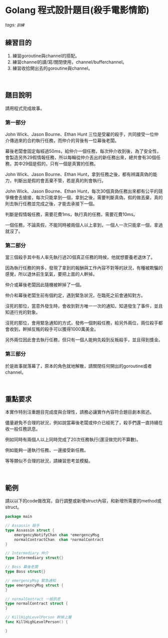 Golang 程式設計題目(殺手電影情節)
===

###### tags: `訓練`

## 練習目的
1. 練習goroutine與channel的搭配。
2. 練習channel的讀/寫/關閉使用，channel/bufferchannel。
3. 練習收拾開出去的goroutine與channel。

<br/>

## 題目說明

請用程式完成故事。

### 第一部分

John Wick、Jason Bourne、Ethan Hunt 三位是受雇的殺手，共同接受一位仲介傳過來的合約執行任務，而仲介的背後有一位幕後老闆。

幕後老闆會固定每經過50ms，給仲介一個任務，每次仲介收到後，為了安全性，會製造另外29假情報任務，所以每輪從仲介丟出的新任務出來，總共會有30個任務，其中29個是假的，只有一個是真實的任務。

John Wick、Jason Bourne、Ethan Hunt，拿到任務之後，都有辨識真偽的能力，判斷出是假的會丟棄不管，若是真的則會執行。

John Wick、Jason Bourne、Ethan Hunt，每次30個真偽任務出來都有公平的競爭機會去搶接，每次只能拿到一個，拿到之後，需要判斷真偽，假的做丟棄，真的則去執行任務並完成之後，才能去承接下一個。

判斷是假情報任務，需要花費1ms，執行真的任務，需要花費10ms。

一個任務，不論真假，不能同時被兩個人以上拿到，一個人一次只能拿一個，拿過就沒了。

### 第二部分

當三個殺手其中有人率先執行過20個真正任務的時候，他就想要養老退休了。

因為執行任務的夠多，發現了拿到的報酬與工作內容不對等的狀況，有種被欺騙的感覺，所以退休前生氣氣，要把上面的人幹掉。

仲介或幕後老闆因此隨機被幹掉了一個。

仲介和幕後老闆生前有個約定，遇到緊急狀況，在臨死之前會通知對方。

沒死的那位，當意外發生時，會收到對方唯一一次的通知，知道發生了事件，並且知道行兇的對象。

沒死的那位，會用緊急通知的方式，發佈一個刺殺任務，給另外兩位，兩位殺手都會收到，幹掉反叛的殺手可以獲得1000萬美金。

另外兩位因此會去執行任務，但只有一個人能夠先殺到反叛殺手，並且得到獎金。

### 第三部分

於是故事就落幕了，原本的角色就地解散，請關閉任何開出的goroutine或者channel。

<br/>

## 重點要求

本實作特別注重題目完成度與合理性，請務必讓實作內容符合題目劇本敘述。

儘量避免不合理的狀況，例如說當幕後老闆或仲介已經死了，殺手們還一直持續在收一般任務訊息。

例如同時有兩個人以上同時完成了20次任務執行(還沒做完的不算數)。

例如能夠一邊執行任務，一邊接受新任務。

等等類似不合理的狀況，請練習思考並模擬。

<br/>

## 範例

請以以下的code做改寫，自行調整或新增struct內容，和新增所需要的method或struct。


``` go
package main

// Assassin 殺手
type Assassin struct {
	emergencyNotifyChan chan *emergencyMsg
	normalContractChan  chan *normalContract
}

// Intermediary 仲介
type Intermediary struct{}

// Boss 幕後老闆
type Boss struct{}

// emergencyMsg 緊急通知
type emergencyMsg struct {
}

// normalContract 一般訊息
type normalContract struct {
}

// KillHighLevelPerson 幹掉上層
func KillHighLevelPerson() {

}

```
